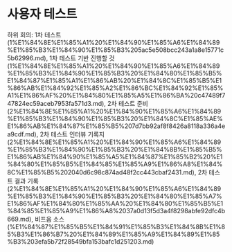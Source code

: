 # 사용자 테스트

하위 회의: 1차 테스트 (1%E1%84%8E%E1%85%A1%20%E1%84%90%E1%85%A6%E1%84%89%E1%85%B3%E1%84%90%E1%85%B3%205ac5e508bcc243a1a8e15771c5b62996.md), 1차 테스트 기반 진행할 것 (1%E1%84%8E%E1%85%A1%20%E1%84%90%E1%85%A6%E1%84%89%E1%85%B3%E1%84%90%E1%85%B3%20%E1%84%80%E1%85%B5%E1%84%87%E1%85%A1%E1%86%AB%20%E1%84%8C%E1%85%B5%E1%86%AB%E1%84%92%E1%85%A2%E1%86%BC%E1%84%92%E1%85%A1%E1%86%AF%20%E1%84%80%E1%85%A5%E1%86%BA%20c47489f747824ec59aceb7953fa571d3.md), 2차 테스트 준비 (2%E1%84%8E%E1%85%A1%20%E1%84%90%E1%85%A6%E1%84%89%E1%85%B3%E1%84%90%E1%85%B3%20%E1%84%8C%E1%85%AE%E1%86%AB%E1%84%87%E1%85%B5%207d7bb92af8f8426a8118a336a4ea9cdf.md), 2차 테스트 인터뷰 기록지 (2%E1%84%8E%E1%85%A1%20%E1%84%90%E1%85%A6%E1%84%89%E1%85%B3%E1%84%90%E1%85%B3%20%E1%84%8B%E1%85%B5%E1%86%AB%E1%84%90%E1%85%A5%E1%84%87%E1%85%B2%20%E1%84%80%E1%85%B5%E1%84%85%E1%85%A9%E1%86%A8%E1%84%8C%E1%85%B5%202040d6c98c874ad48f2cc443cbaf2431.md), 2차 테스트 결과 기록 (2%E1%84%8E%E1%85%A1%20%E1%84%90%E1%85%A6%E1%84%89%E1%85%B3%E1%84%90%E1%85%B3%20%E1%84%80%E1%85%A7%E1%86%AF%E1%84%80%E1%85%AA%20%E1%84%80%E1%85%B5%E1%84%85%E1%85%A9%E1%86%A8%2037a0d13f5d3a4f8298abfe92dfc4b669.md), 비프음 소스 (%E1%84%87%E1%85%B5%E1%84%91%E1%85%B3%E1%84%8B%E1%85%B3%E1%86%B7%20%E1%84%89%E1%85%A9%E1%84%89%E1%85%B3%203efa5b72f28549bfa153bafc1d251203.md)